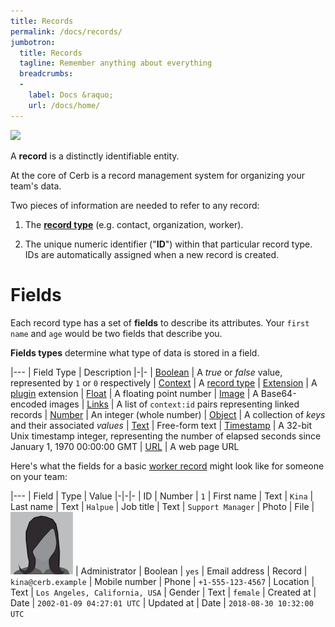 ```yaml
---
title: Records
permalink: /docs/records/
jumbotron:
  title: Records
  tagline: Remember anything about everything
  breadcrumbs:
  -
    label: Docs &raquo;
    url: /docs/home/
---
```


<div class="cerb-screenshot">
<img src="/assets/images/guides/records/custom-records/custom-records.png" class="screenshot">
</div>

A **record** is a distinctly identifiable entity.

At the core of Cerb is a record management system for organizing your team's data.

Two pieces of information are needed to refer to any record:

1. The [**record type**](/docs/records/types/) (e.g. contact, organization, worker).

1. The unique numeric identifier ("**ID**") within that particular record type. IDs are automatically assigned when a new record is created.

# Fields

Each record type has a set of **fields** to describe its attributes. Your `first name` and `age` would be two fields that describe you.

**Fields types** determine what type of data is stored in a field.

|---
| Field Type | Description
|-|-
| [Boolean](/docs/records/fields/types/boolean/) | A *true* or *false* value, represented by `1` or `0` respectively 
| [Context](/docs/records/fields/types/context/) | A [record type](/docs/records/types/)
| [Extension](/docs/records/fields/types/extension/) | A [plugin](/docs/plugins/) extension
| [Float](/docs/records/fields/types/float/) | A floating point number
| [Image](/docs/records/fields/types/images/) | A Base64-encoded images
| [Links](/docs/records/fields/types/links/) | A list of `context:id` pairs representing linked records
| [Number](/docs/records/fields/types/number/) | An integer (whole number)
| [Object](/docs/records/fields/types/object/) | A collection of _keys_ and their associated _values_
| [Text](/docs/records/fields/types/text/) | Free-form text
| [Timestamp](/docs/records/fields/types/timestamp/) | A 32-bit Unix timestamp integer, representing the number of elapsed seconds since January 1, 1970 00:00:00 GMT
| [URL](/docs/records/fields/types/URL/) | A web page URL

Here's what the fields for a basic [worker record](/docs/records/types/worker/) might look like for someone on your team:

|---
| Field | Type | Value
|-|-|-
| ID | Number | `1`
| First name | Text | `Kina`
| Last name | Text | `Halpue`
| Job title | Text | `Support Manager`
| Photo | File | <img src="/assets/images/common/avatars/person2.png" class="screenshot">
| Administrator | Boolean | `yes`
| Email address | Record | `kina@cerb.example`
| Mobile number | Phone | `+1-555-123-4567`
| Location | Text | `Los Angeles, California, USA`
| Gender | Text | `female`
| Created at | Date | `2002-01-09 04:27:01 UTC`
| Updated at | Date | `2018-08-30 10:32:00 UTC`


